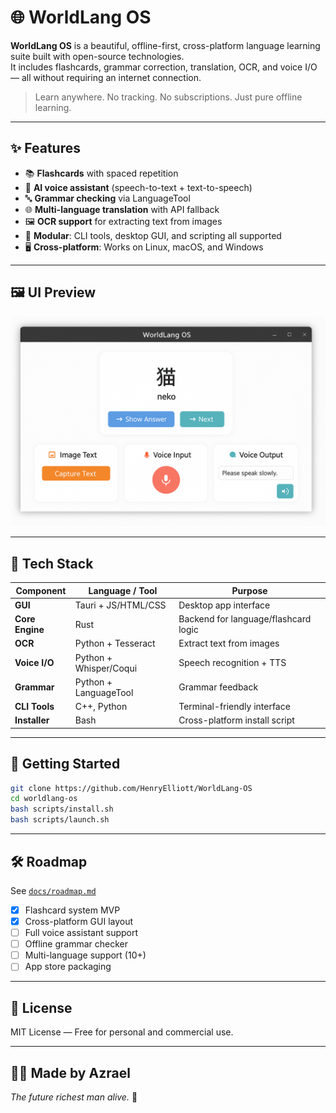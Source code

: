 
# 🌐 WorldLang OS

**WorldLang OS** is a beautiful, offline-first, cross-platform language learning suite built with open-source technologies.  
It includes flashcards, grammar correction, translation, OCR, and voice I/O — all without requiring an internet connection.

> Learn anywhere. No tracking. No subscriptions. Just pure offline learning.

---

## ✨ Features

- 📚 **Flashcards** with spaced repetition
- 🧠 **AI voice assistant** (speech-to-text + text-to-speech)
- 🔤 **Grammar checking** via LanguageTool
- 🌐 **Multi-language translation** with API fallback
- 🖼️ **OCR support** for extracting text from images
- 🧩 **Modular**: CLI tools, desktop GUI, and scripting all supported
- 🖥️ **Cross-platform**: Works on Linux, macOS, and Windows

---

## 🖼️ UI Preview

![Screenshot](docs/screenshots/main_ui.png)

---

## 🧰 Tech Stack

| Component        | Language / Tool     | Purpose                                  |
|------------------|---------------------|------------------------------------------|
| **GUI**          | Tauri + JS/HTML/CSS | Desktop app interface                    |
| **Core Engine**  | Rust                | Backend for language/flashcard logic     |
| **OCR**          | Python + Tesseract  | Extract text from images                 |
| **Voice I/O**    | Python + Whisper/Coqui | Speech recognition + TTS              |
| **Grammar**      | Python + LanguageTool | Grammar feedback                       |
| **CLI Tools**    | C++, Python         | Terminal-friendly interface              |
| **Installer**    | Bash                | Cross-platform install script            |

---

## 🚀 Getting Started

```bash
git clone https://github.com/HenryElliott/WorldLang-OS
cd worldlang-os
bash scripts/install.sh
bash scripts/launch.sh
```

---

## 🛠️ Roadmap

See [`docs/roadmap.md`](docs/roadmap.md)

- [x] Flashcard system MVP
- [x] Cross-platform GUI layout
- [ ] Full voice assistant support
- [ ] Offline grammar checker
- [ ] Multi-language support (10+)
- [ ] App store packaging

---

## 📜 License

MIT License — Free for personal and commercial use.

---

## 🙋‍♂️ Made by Azrael  
_The future richest man alive._ 👑
